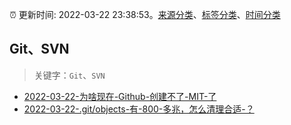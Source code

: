 :alarm_clock: 更新时间: 2022-03-22 23:38:53。[来源分类](../README.md)、[标签分类](../TAGS.md)、[时间分类](../TIMELINE.md)

## Git、SVN


> 关键字：`Git`、`SVN`



- [2022-03-22-为啥现在-Github-创建不了-MIT-了](https://www.v2ex.com/t/842225) 
- [2022-03-22-.git/objects-有-800-多兆，怎么清理合适-？](https://www.v2ex.com/t/842187) 